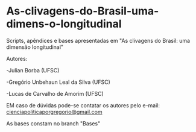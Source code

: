 # As-clivagens-do-Brasil-uma-dimens-o-longitudinal

Scripts, apêndices e bases apresentadas em "As clivagens do Brasil: uma dimensão longitudinal"

Autores:

-Julian Borba (UFSC)

-Gregório Unbehaun Leal da Silva (UFSC)

-Lucas de Carvalho de Amorim (UFSC)

EM caso de dúvidas pode-se contatar os autores pelo e-mail: cienciapoliticaporgregorio@gmail.com

As bases constam no branch "Bases"
